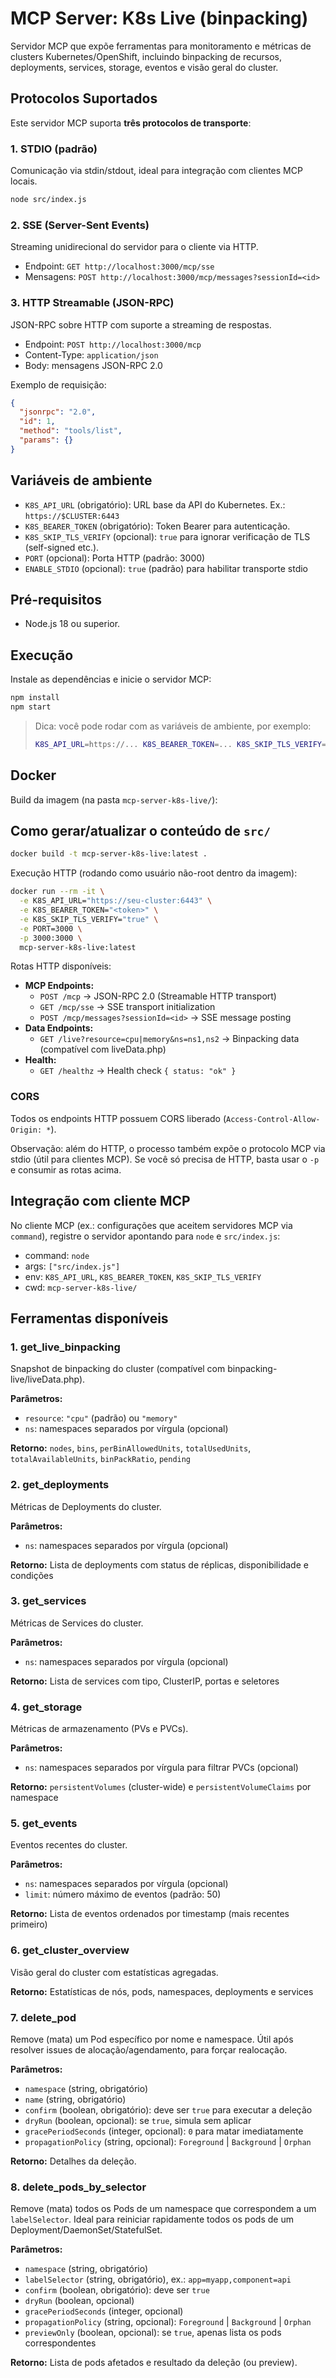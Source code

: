 # MCP Server: K8s Live (binpacking)

Servidor MCP que expõe ferramentas para monitoramento e métricas de clusters Kubernetes/OpenShift, incluindo binpacking de recursos, deployments, services, storage, eventos e visão geral do cluster.

## Protocolos Suportados

Este servidor MCP suporta **três protocolos de transporte**:

### 1. **STDIO** (padrão)
Comunicação via stdin/stdout, ideal para integração com clientes MCP locais.

```sh
node src/index.js
```

### 2. **SSE (Server-Sent Events)**
Streaming unidirecional do servidor para o cliente via HTTP.

- Endpoint: `GET http://localhost:3000/mcp/sse`
- Mensagens: `POST http://localhost:3000/mcp/messages?sessionId=<id>`

### 3. **HTTP Streamable (JSON-RPC)**
JSON-RPC sobre HTTP com suporte a streaming de respostas.

- Endpoint: `POST http://localhost:3000/mcp`
- Content-Type: `application/json`
- Body: mensagens JSON-RPC 2.0

Exemplo de requisição:
```json
{
  "jsonrpc": "2.0",
  "id": 1,
  "method": "tools/list",
  "params": {}
}
```

## Variáveis de ambiente

- `K8S_API_URL` (obrigatório): URL base da API do Kubernetes. Ex.: `https://$CLUSTER:6443`
- `K8S_BEARER_TOKEN` (obrigatório): Token Bearer para autenticação.
- `K8S_SKIP_TLS_VERIFY` (opcional): `true` para ignorar verificação de TLS (self-signed etc.).
- `PORT` (opcional): Porta HTTP (padrão: 3000)
- `ENABLE_STDIO` (opcional): `true` (padrão) para habilitar transporte stdio

## Pré-requisitos

- Node.js 18 ou superior.

## Execução

Instale as dependências e inicie o servidor MCP:

```sh
npm install
npm start
```

> Dica: você pode rodar com as variáveis de ambiente, por exemplo:
>
> ```sh
> K8S_API_URL=https://... K8S_BEARER_TOKEN=... K8S_SKIP_TLS_VERIFY=true npm start
> ```

## Docker

Build da imagem (na pasta `mcp-server-k8s-live/`):
## Como gerar/atualizar o conteúdo de `src/`


```sh
docker build -t mcp-server-k8s-live:latest .
```

Execução HTTP (rodando como usuário não-root dentro da imagem):

```sh
docker run --rm -it \
  -e K8S_API_URL="https://seu-cluster:6443" \
  -e K8S_BEARER_TOKEN="<token>" \
  -e K8S_SKIP_TLS_VERIFY="true" \
  -e PORT=3000 \
  -p 3000:3000 \
  mcp-server-k8s-live:latest
```

Rotas HTTP disponíveis:

- **MCP Endpoints:**
  - `POST /mcp` → JSON-RPC 2.0 (Streamable HTTP transport)
  - `GET /mcp/sse` → SSE transport initialization
  - `POST /mcp/messages?sessionId=<id>` → SSE message posting
- **Data Endpoints:**
  - `GET /live?resource=cpu|memory&ns=ns1,ns2` → Binpacking data (compatível com liveData.php)
- **Health:**
  - `GET /healthz` → Health check `{ status: "ok" }`

### CORS
Todos os endpoints HTTP possuem CORS liberado (`Access-Control-Allow-Origin: *`).

Observação: além do HTTP, o processo também expõe o protocolo MCP via stdio (útil para clientes MCP). Se você só precisa de HTTP, basta usar o `-p` e consumir as rotas acima.

## Integração com cliente MCP

No cliente MCP (ex.: configurações que aceitem servidores MCP via `command`), registre o servidor apontando para `node` e `src/index.js`:

- command: `node`
- args: `["src/index.js"]`
- env: `K8S_API_URL`, `K8S_BEARER_TOKEN`, `K8S_SKIP_TLS_VERIFY`
- cwd: `mcp-server-k8s-live/`

## Ferramentas disponíveis

### 1. get_live_binpacking
Snapshot de binpacking do cluster (compatível com binpacking-live/liveData.php).

**Parâmetros:**
- `resource`: `"cpu"` (padrão) ou `"memory"`
- `ns`: namespaces separados por vírgula (opcional)

**Retorno:** `nodes`, `bins`, `perBinAllowedUnits`, `totalUsedUnits`, `totalAvailableUnits`, `binPackRatio`, `pending`

### 2. get_deployments
Métricas de Deployments do cluster.

**Parâmetros:**
- `ns`: namespaces separados por vírgula (opcional)

**Retorno:** Lista de deployments com status de réplicas, disponibilidade e condições

### 3. get_services
Métricas de Services do cluster.

**Parâmetros:**
- `ns`: namespaces separados por vírgula (opcional)

**Retorno:** Lista de services com tipo, ClusterIP, portas e seletores

### 4. get_storage
Métricas de armazenamento (PVs e PVCs).

**Parâmetros:**
- `ns`: namespaces separados por vírgula para filtrar PVCs (opcional)

**Retorno:** `persistentVolumes` (cluster-wide) e `persistentVolumeClaims` por namespace

### 5. get_events
Eventos recentes do cluster.

**Parâmetros:**
- `ns`: namespaces separados por vírgula (opcional)
- `limit`: número máximo de eventos (padrão: 50)

**Retorno:** Lista de eventos ordenados por timestamp (mais recentes primeiro)

### 6. get_cluster_overview
Visão geral do cluster com estatísticas agregadas.

**Retorno:** Estatísticas de nós, pods, namespaces, deployments e services

### 7. delete_pod
Remove (mata) um Pod específico por nome e namespace. Útil após resolver issues de alocação/agendamento, para forçar realocação.

**Parâmetros:**
- `namespace` (string, obrigatório)
- `name` (string, obrigatório)
- `confirm` (boolean, obrigatório): deve ser `true` para executar a deleção
- `dryRun` (boolean, opcional): se `true`, simula sem aplicar
- `gracePeriodSeconds` (integer, opcional): `0` para matar imediatamente
- `propagationPolicy` (string, opcional): `Foreground` | `Background` | `Orphan`

**Retorno:** Detalhes da deleção.

### 8. delete_pods_by_selector
Remove (mata) todos os Pods de um namespace que correspondem a um `labelSelector`. Ideal para reiniciar rapidamente todos os pods de um Deployment/DaemonSet/StatefulSet.

**Parâmetros:**
- `namespace` (string, obrigatório)
- `labelSelector` (string, obrigatório), ex.: `app=myapp,component=api`
- `confirm` (boolean, obrigatório): deve ser `true`
- `dryRun` (boolean, opcional)
- `gracePeriodSeconds` (integer, opcional)
- `propagationPolicy` (string, opcional): `Foreground` | `Background` | `Orphan`
- `previewOnly` (boolean, opcional): se `true`, apenas lista os pods correspondentes

**Retorno:** Lista de pods afetados e resultado da deleção (ou preview).

